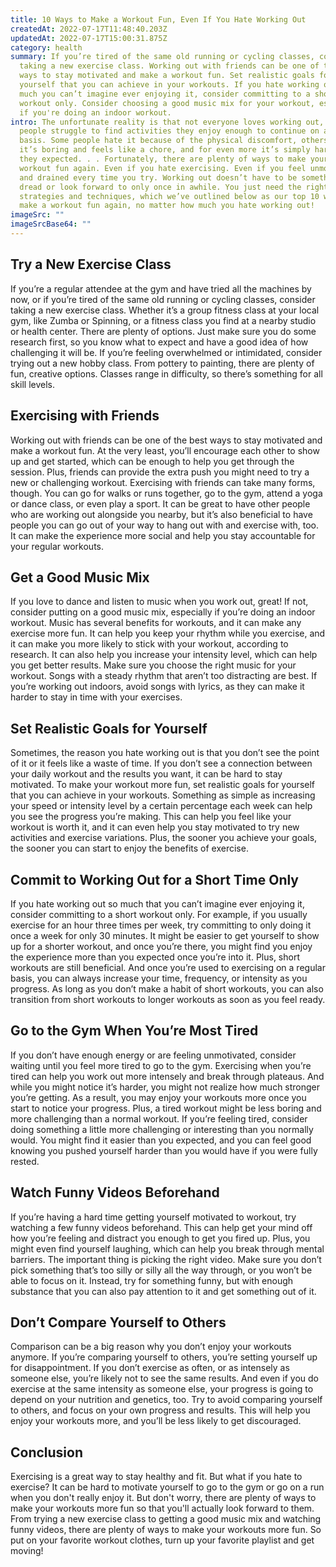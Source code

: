 ```yaml
---
title: 10 Ways to Make a Workout Fun, Even If You Hate Working Out
createdAt: 2022-07-17T11:48:40.203Z
updatedAt: 2022-07-17T15:00:31.875Z
category: health
summary: If you’re tired of the same old running or cycling classes, consider
  taking a new exercise class. Working out with friends can be one of the best
  ways to stay motivated and make a workout fun. Set realistic goals for
  yourself that you can achieve in your workouts. If you hate working out so
  much you can’t imagine ever enjoying it, consider committing to a short
  workout only. Consider choosing a good music mix for your workout, especially
  if you're doing an indoor workout.
intro: The unfortunate reality is that not everyone loves working out, and many
  people struggle to find activities they enjoy enough to continue on a regular
  basis. Some people hate it because of the physical discomfort, others because
  it’s boring and feels like a chore, and for even more it’s simply harder than
  they expected. . . Fortunately, there are plenty of ways to make your next
  workout fun again. Even if you hate exercising. Even if you feel unmotivated
  and drained every time you try. Working out doesn’t have to be something you
  dread or look forward to only once in awhile. You just need the right
  strategies and techniques, which we’ve outlined below as our top 10 ways to
  make a workout fun again, no matter how much you hate working out!
imageSrc: ""
imageSrcBase64: ""
---
```


## Try a New Exercise Class

If you’re a regular attendee at the gym and have tried all the machines by now, or if you’re tired of the same old running or cycling classes, consider taking a new exercise class. Whether it’s a group fitness class at your local gym, like Zumba or Spinning, or a fitness class you find at a nearby studio or health center. There are plenty of options. Just make sure you do some research first, so you know what to expect and have a good idea of how challenging it will be. If you’re feeling overwhelmed or intimidated, consider trying out a new hobby class. From pottery to painting, there are plenty of fun, creative options. Classes range in difficulty, so there’s something for all skill levels.

## Exercising with Friends

Working out with friends can be one of the best ways to stay motivated and make a workout fun. At the very least, you’ll encourage each other to show up and get started, which can be enough to help you get through the session. Plus, friends can provide the extra push you might need to try a new or challenging workout. Exercising with friends can take many forms, though. You can go for walks or runs together, go to the gym, attend a yoga or dance class, or even play a sport. It can be great to have other people who are working out alongside you nearby, but it’s also beneficial to have people you can go out of your way to hang out with and exercise with, too. It can make the experience more social and help you stay accountable for your regular workouts.

## Get a Good Music Mix

If you love to dance and listen to music when you work out, great! If not, consider putting on a good music mix, especially if you’re doing an indoor workout. Music has several benefits for workouts, and it can make any exercise more fun. It can help you keep your rhythm while you exercise, and it can make you more likely to stick with your workout, according to research. It can also help you increase your intensity level, which can help you get better results. Make sure you choose the right music for your workout. Songs with a steady rhythm that aren’t too distracting are best. If you’re working out indoors, avoid songs with lyrics, as they can make it harder to stay in time with your exercises.

## Set Realistic Goals for Yourself

Sometimes, the reason you hate working out is that you don’t see the point of it or it feels like a waste of time. If you don’t see a connection between your daily workout and the results you want, it can be hard to stay motivated. To make your workout more fun, set realistic goals for yourself that you can achieve in your workouts. Something as simple as increasing your speed or intensity level by a certain percentage each week can help you see the progress you’re making. This can help you feel like your workout is worth it, and it can even help you stay motivated to try new activities and exercise variations. Plus, the sooner you achieve your goals, the sooner you can start to enjoy the benefits of exercise.

## Commit to Working Out for a Short Time Only

If you hate working out so much that you can’t imagine ever enjoying it, consider committing to a short workout only. For example, if you usually exercise for an hour three times per week, try committing to only doing it once a week for only 30 minutes. It might be easier to get yourself to show up for a shorter workout, and once you’re there, you might find you enjoy the experience more than you expected once you’re into it. Plus, short workouts are still beneficial. And once you’re used to exercising on a regular basis, you can always increase your time, frequency, or intensity as you progress. As long as you don’t make a habit of short workouts, you can also transition from short workouts to longer workouts as soon as you feel ready.

## Go to the Gym When You’re Most Tired

If you don’t have enough energy or are feeling unmotivated, consider waiting until you feel more tired to go to the gym. Exercising when you’re tired can help you work out more intensely and break through plateaus. And while you might notice it’s harder, you might not realize how much stronger you’re getting. As a result, you may enjoy your workouts more once you start to notice your progress. Plus, a tired workout might be less boring and more challenging than a normal workout. If you’re feeling tired, consider doing something a little more challenging or interesting than you normally would. You might find it easier than you expected, and you can feel good knowing you pushed yourself harder than you would have if you were fully rested.

## Watch Funny Videos Beforehand

If you’re having a hard time getting yourself motivated to workout, try watching a few funny videos beforehand. This can help get your mind off how you’re feeling and distract you enough to get you fired up. Plus, you might even find yourself laughing, which can help you break through mental barriers. The important thing is picking the right video. Make sure you don’t pick something that’s too silly or silly all the way through, or you won’t be able to focus on it. Instead, try for something funny, but with enough substance that you can also pay attention to it and get something out of it.

## Don’t Compare Yourself to Others

Comparison can be a big reason why you don’t enjoy your workouts anymore. If you’re comparing yourself to others, you’re setting yourself up for disappointment. If you don’t exercise as often, or as intensely as someone else, you’re likely not to see the same results. And even if you do exercise at the same intensity as someone else, your progress is going to depend on your nutrition and genetics, too. Try to avoid comparing yourself to others, and focus on your own progress and results. This will help you enjoy your workouts more, and you’ll be less likely to get discouraged.

## Conclusion

Exercising is a great way to stay healthy and fit. But what if you hate to exercise? It can be hard to motivate yourself to go to the gym or go on a run when you don't really enjoy it. But don't worry, there are plenty of ways to make your workouts more fun so that you'll actually look forward to them. From trying a new exercise class to getting a good music mix and watching funny videos, there are plenty of ways to make your workouts more fun. So put on your favorite workout clothes, turn up your favorite playlist and get moving!
